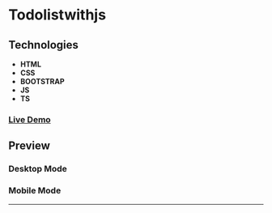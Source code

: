 # Todolistwithjs

## Technologies

- **HTML**
- **CSS**
- **BOOTSTRAP**
- **JS**
- **TS**

### [Live Demo](https://rzvkoli.github.io/Todolistwithjs/)

## Preview
### Desktop Mode

### Mobile Mode

---
